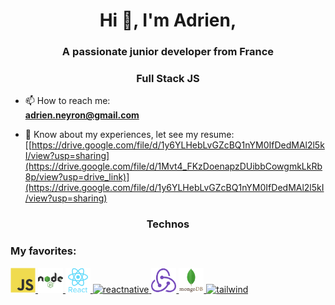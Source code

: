<h1 align="center">Hi 👋, I'm Adrien,</h1>
<h3 align="center">A passionate junior developer from France</h3>
<h3 align= "center">Full Stack JS</h3>

- 📫 How to reach me:<br>
  **adrien.neyron@gmail.com**

- 📄 Know about my experiences, let see my resume:<br>
  [[https://drive.google.com/file/d/1y6YLHebLvGZcBQ1nYM0IfDedMAl2l5kI/view?usp=sharing](https://drive.google.com/file/d/1Mvt4_FKzDoenapzDUibbCowgmkLkRb8p/view?usp=drive_link)](https://drive.google.com/file/d/1y6YLHebLvGZcBQ1nYM0IfDedMAl2l5kI/view?usp=sharing)

<p align="left">
</p>

<!-- Technos -->
<h3 align="center">Technos</h3>
<h3 align="left">My favorites:</h3>
<p align="left"> 
  <a href="https://developer.mozilla.org/en-US/docs/Web/JavaScript" target="_blank" rel="noreferrer"> 
    <img src="https://raw.githubusercontent.com/devicons/devicon/master/icons/javascript/javascript-original.svg" alt="javascript" width="40" height="40"/> 
  </a> 
  <a href="https://nodejs.org" target="_blank" rel="noreferrer"> 
    <img src="https://raw.githubusercontent.com/devicons/devicon/master/icons/nodejs/nodejs-original-wordmark.svg" alt="nodejs" width="40" height="40"/> 
  </a> 
  <a href="https://reactjs.org/" target="_blank" rel="noreferrer"> 
    <img src="https://raw.githubusercontent.com/devicons/devicon/master/icons/react/react-original-wordmark.svg" alt="react" width="40" height="40"/> 
  </a> 
    <a href="https://reactnative.dev/" target="_blank" rel="noreferrer"> 
      <img src="https://toppng.com/uploads/preview/react-native-svg-transformer-allows-you-import-svg-aperture-science-innovators-logo-11562851994zqcpwozsvy.png" alt="reactnative" width="40" height="40"/> 
    </a> 
  <a href="https://redux.js.org" target="_blank" rel="noreferrer"> 
    <img src="https://raw.githubusercontent.com/devicons/devicon/master/icons/redux/redux-original.svg" alt="redux" width="40" height="40"/> 
  </a>
  <a href="https://www.mongodb.com/" target="_blank" rel="noreferrer"> 
    <img src="https://raw.githubusercontent.com/devicons/devicon/master/icons/mongodb/mongodb-original-wordmark.svg" alt="mongodb" width="40" height="40"/> 
  </a> 
<a href="https://tailwindcss.com/" target="_blank" rel="noreferrer"> 
  <img src="https://www.vectorlogo.zone/logos/tailwindcss/tailwindcss-icon.svg" alt="tailwind" width="40" height="40"/> 
</a> 
</p>
